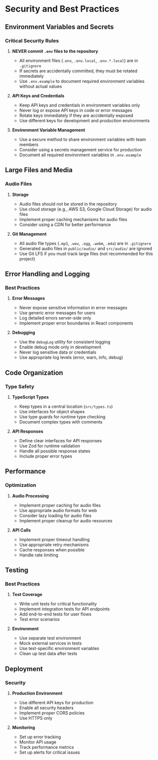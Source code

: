 # Security and Best Practices

## Environment Variables and Secrets

### Critical Security Rules
1. **NEVER commit `.env` files to the repository**
   - All environment files (`.env`, `.env.local`, `.env.*.local`) are in `.gitignore`
   - If secrets are accidentally committed, they must be rotated immediately
   - Use `.env.example` to document required environment variables without actual values

2. **API Keys and Credentials**
   - Keep API keys and credentials in environment variables only
   - Never log or expose API keys in code or error messages
   - Rotate keys immediately if they are accidentally exposed
   - Use different keys for development and production environments

3. **Environment Variable Management**
   - Use a secure method to share environment variables with team members
   - Consider using a secrets management service for production
   - Document all required environment variables in `.env.example`

## Large Files and Media

### Audio Files
1. **Storage**
   - Audio files should not be stored in the repository
   - Use cloud storage (e.g., AWS S3, Google Cloud Storage) for audio files
   - Implement proper caching mechanisms for audio files
   - Consider using a CDN for better performance

2. **Git Management**
   - All audio file types (`.mp3`, `.wav`, `.ogg`, `.webm`, `.m4a`) are in `.gitignore`
   - Generated audio files in `public/audio/` and `src/audio/` are ignored
   - Use Git LFS if you must track large files (not recommended for this project)

## Error Handling and Logging

### Best Practices
1. **Error Messages**
   - Never expose sensitive information in error messages
   - Use generic error messages for users
   - Log detailed errors server-side only
   - Implement proper error boundaries in React components

2. **Debugging**
   - Use the `debugLog` utility for consistent logging
   - Enable debug mode only in development
   - Never log sensitive data or credentials
   - Use appropriate log levels (error, warn, info, debug)

## Code Organization

### Type Safety
1. **TypeScript Types**
   - Keep types in a central location (`src/types.ts`)
   - Use interfaces for object shapes
   - Use type guards for runtime type checking
   - Document complex types with comments

2. **API Responses**
   - Define clear interfaces for API responses
   - Use Zod for runtime validation
   - Handle all possible response states
   - Include proper error types

## Performance

### Optimization
1. **Audio Processing**
   - Implement proper caching for audio files
   - Use appropriate audio formats for web
   - Consider lazy loading for audio files
   - Implement proper cleanup for audio resources

2. **API Calls**
   - Implement proper timeout handling
   - Use appropriate retry mechanisms
   - Cache responses when possible
   - Handle rate limiting

## Testing

### Best Practices
1. **Test Coverage**
   - Write unit tests for critical functionality
   - Implement integration tests for API endpoints
   - Add end-to-end tests for user flows
   - Test error scenarios

2. **Environment**
   - Use separate test environment
   - Mock external services in tests
   - Use test-specific environment variables
   - Clean up test data after tests

## Deployment

### Security
1. **Production Environment**
   - Use different API keys for production
   - Enable all security headers
   - Implement proper CORS policies
   - Use HTTPS only

2. **Monitoring**
   - Set up error tracking
   - Monitor API usage
   - Track performance metrics
   - Set up alerts for critical issues 